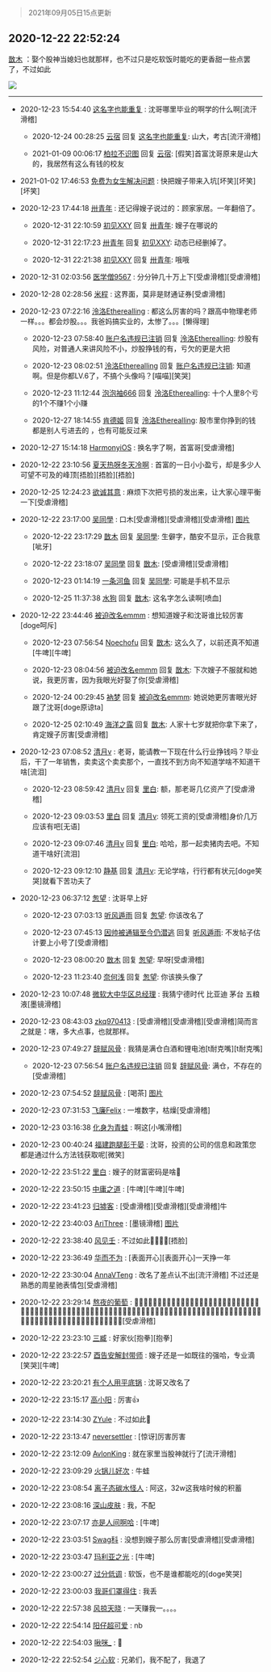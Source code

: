 > 2021年09月05日15点更新
<link rel="stylesheet" href="https://cdn.jsdelivr.net/gh/taotie6/sampleJSON@main/css/photo_show.css">


 ## 2020-12-22 22:52:24 

 [㪚木](https://www.coolapk.com/feed/23723580?shareKey=ZDhlNGFjNDcyMWU0NjEzMTc3YTc~) ：娶个股神当媳妇也就那样，也不过只是吃软饭时能吃的更香甜一些点罢了，不过如此 

<div class="album">
<img class="img-item" src="http://image.coolapk.com/feed/2020/1222/22/1081091_2c53a7bd_8743_726@3417x1709.jpeg" />
</div>

 ------- 

- 2020-12-23 15:54:40 [这名字也能重复](uid=3799715) : 沈哥哪里毕业的啊学的什么啊[流汗滑稽] 

    - 2020-12-24 00:28:25 [云宿](uid=1369078) 回复 [这名字也能重复](uid=3799715): 山大，考古[流汗滑稽] 

    - 2021-01-09 00:06:17 [柏拉不识图](uid=989772) 回复 [云宿](uid=1369078): [假笑]首富沈哥原来是山大的，我居然有这么有钱的校友 

- 2021-01-02 17:46:53 [免费为女生解决问题](uid=1931191) : 快把嫂子带来入坑[坏笑][坏笑][坏笑] 

- 2020-12-23 17:44:18 [卅青年](uid=855301) : 还记得嫂子说过的：顾家家居。一年翻倍了。 

    - 2020-12-31 22:10:59 [初见XXY](uid=384429) 回复 [卅青年](uid=855301): 嫂子在哪说的 

    - 2020-12-31 22:17:23 [卅青年](uid=855301) 回复 [初见XXY](uid=384429): 动态已经删掉了。 

    - 2020-12-31 22:21:38 [初见XXY](uid=384429) 回复 [卅青年](uid=855301): 哦哦 

- 2020-12-31 02:03:56 [医学僧9567](uid=2675204) : 分分钟几十万上下[受虐滑稽][受虐滑稽] 

- 2020-12-28 02:28:56 [米程](uid=840770) : 这界面，莫非是财通证券[受虐滑稽] 

- 2020-12-23 07:22:16 [泠洛Etherealling](uid=3769143) : 都这么厉害的吗？跟高中物理老师一样。。。都会炒股。。。我爸妈搞实业的，太惨了。。。[懒得理] 

    - 2020-12-23 07:58:40 [账户名违规已注销](uid=1039732) 回复 [泠洛Etherealling](uid=3769143): 炒股有风险，对普通人来讲风险不小，炒股挣钱的有，亏欠的更是大把 

    - 2020-12-23 08:02:51 [泠洛Etherealling](uid=3769143) 回复 [账户名违规已注销](uid=1039732): 知道啊。但是你都LV.6了，不搞个头像吗？[喵喵][笑哭] 

    - 2020-12-23 11:12:44 [泡泡袖666](uid=2844894) 回复 [泠洛Etherealling](uid=3769143): 十个人里8个亏的1个不赚1个小赚 

    - 2020-12-27 18:14:55 [肯德姬](uid=1097549) 回复 [泠洛Etherealling](uid=3769143): 股市里你挣到的钱 都是别人亏进去的 ，也有可能反过来 

- 2020-12-27 15:14:18 [HarmonyiOS](uid=2777764) : 换名字了啊，首富哥[受虐滑稽] 

- 2020-12-22 23:10:56 [夏天热呀冬天冷啊](uid=3688557) : 首富的一日小小盈亏，却是多少人可望不可及的峰顶[捂脸][捂脸][捂脸] 

- 2020-12-25 12:24:23 [欲诚其意](uid=1503826) : 麻烦下次把亏损的发出来，让大家心理平衡一下[受虐滑稽] 

- 2020-12-22 23:17:00 [吴同學](uid=1320218) : 口木[受虐滑稽][受虐滑稽][受虐滑稽] [图片](http://image.coolapk.com/feed/2020/1222/23/1320218_64911d82_0219_8485@1080x2160.jpeg)

    - 2020-12-22 23:17:29 [㪚木](uid=1081091) 回复 [吴同學](uid=1320218): 生僻字，酷安不显示，正合我意[呲牙] 

    - 2020-12-22 23:18:07 [吴同學](uid=1320218) 回复 [㪚木](uid=1081091): [受虐滑稽][受虐滑稽] 

    - 2020-12-23 01:14:19 [一条河鱼](uid=1797408) 回复 [吴同學](uid=1320218): 可能是手机不显示 

    - 2020-12-25 11:37:38 [水狗](uid=1827990) 回复 [㪚木](uid=1081091): 这名字怎么读啊[喷血] 

- 2020-12-22 23:44:46 [被迫改名emmm](uid=3302275) : 想知道嫂子和沈哥谁比较厉害[doge呵斥] 

    - 2020-12-23 07:56:54 [Noechofu](uid=1936170) 回复 [㪚木](uid=1081091): 这么久了，以前还真不知道[牛啤][牛啤] 

    - 2020-12-23 08:04:56 [被迫改名emmm](uid=3302275) 回复 [㪚木](uid=1081091): 下次嫂子不服就和她说，我更厉害，因为我眼光好娶了你[受虐滑稽] 

    - 2020-12-24 00:29:45 [衲梦](uid=2477427) 回复 [被迫改名emmm](uid=3302275): 她说她更厉害眼光好跟了沈哥[doge原谅ta] 

    - 2020-12-25 02:10:49 [海洋之露](uid=1111949) 回复 [㪚木](uid=1081091): 人家十七岁就把你拿下来了，肯定嫂子厉害[受虐滑稽] 

- 2020-12-23 07:08:52 [清月v](uid=2373056) : 老哥，能请教一下现在什么行业挣钱吗？毕业后，干了一年销售，卖卖这个卖卖那个，一直找不到方向不知道学啥不知道干啥[流泪] 

    - 2020-12-23 08:59:42 [清月v](uid=2373056) 回复 [里白](uid=1518891): 额，那老哥几亿资产了[受虐滑稽] 

    - 2020-12-23 09:03:53 [里白](uid=1518891) 回复 [清月v](uid=2373056): 领死工资的[受虐滑稽]身价几万应该有吧[无语] 

    - 2020-12-23 09:07:46 [清月v](uid=2373056) 回复 [里白](uid=1518891): 哈哈，那一起卖猪肉去吧。不知道干啥好[流泪] 

    - 2020-12-23 09:12:10 [静基](uid=1353091) 回复 [清月v](uid=2373056): 无论学啥，行行都有状元[doge笑哭]就看下苦功夫了 

- 2020-12-23 06:37:12 [怱望](uid=2698452) : 沈哥早上好 

    - 2020-12-23 07:03:13 [听风遁雨](uid=1349084) 回复 [怱望](uid=2698452): 你该改名了 

    - 2020-12-23 07:45:13 [因帅被通辑至今仍潜逃](uid=832365) 回复 [听风遁雨](uid=1349084): 不发帖子估计要上小号了[受虐滑稽] 

    - 2020-12-23 08:00:20 [㪚木](uid=1081091) 回复 [怱望](uid=2698452): 早呀[受虐滑稽] 

    - 2020-12-23 11:23:40 [奈何浅](uid=1884562) 回复 [怱望](uid=2698452): 你该换头像了 

- 2020-12-23 10:07:48 [微软大中华区总经理](uid=928491) : 我猜宁德时代 比亚迪 茅台 五粮液[墨镜滑稽] 

- 2020-12-23 08:43:03 [zkq970413](uid=1309703) : [受虐滑稽][受虐滑稽][受虐滑稽]简而言之就是：嗐，多大点事，也就那样。 

- 2020-12-23 07:49:27 [辞赋风骨](uid=875865) : 我猜是满仓白酒和锂电池[t耐克嘴][t耐克嘴] 

    - 2020-12-23 07:56:54 [账户名违规已注销](uid=1039732) 回复 [辞赋风骨](uid=875865): 满仓，不存在的[受虐滑稽] 

- 2020-12-23 07:54:52 [辞赋风骨](uid=875865) : [喝茶] [图片](http://image.coolapk.com/feed/2020/1223/07/875865_3dc156cb_1291_8014@894x488.jpeg)

- 2020-12-23 07:31:53 [飞廉Felix](uid=900024) : 一堆数字，枯燥[受虐滑稽] 

- 2020-12-23 03:16:38 [化身为青蛙](uid=1209189) : 啊这[小嘴滑稽] 

- 2020-12-23 00:40:24 [福建跑腿彭于晏](uid=2698855) : 沈哥，投资的公司的信息和政策您都是通过什么方法钱获取呢[微笑] 

- 2020-12-22 23:51:22 [里白](uid=1518891) : 嫂子的财富密码是啥🐶 

- 2020-12-22 23:50:15 [中庸之道](uid=2894334) : [牛啤][牛啤][牛啤] 

- 2020-12-22 23:41:23 [归墟客](uid=3287587) : [受虐滑稽][受虐滑稽][受虐滑稽]牛 

- 2020-12-22 23:40:03 [AriThree](uid=1560115) : [墨镜滑稽] [图片](http://image.coolapk.com/feed/2020/1222/23/1560115_7bdddcf2_1602_2541@1080x545.png)

- 2020-12-22 23:38:40 [风见壬](uid=1512297) : 不过如此🍋🍋🍋🍋[捂脸] 

- 2020-12-22 23:36:49 [华而不为](uid=1212555) : [表面开心][表面开心]一天挣一年 

- 2020-12-22 23:30:04 [AnnaVTeng](uid=2813701) : 改名了差点认不出[流汗滑稽]
不过还是熟悉的周星驰表情包[受虐滑稽] 

- 2020-12-22 23:29:14 [熬夜的葡萄](uid=693158) : 🍋🍋🍋🍋🍋🍋🍋🍋🍋🍋🍋🍋🍋🍋🍋🍋🍋🍋🍋🍋🍋🍋🍋🍋🍋🍋🍋🍋🍋🍋🍋🍋🍋🍋🍋🍋🍋🍋🍋🍋🍋🍋🍋🍋🍋🍋🍋🍋🍋🍋🍋🍋🍋🍋🍋🍋🍋🍋🍋🍋🍋🍋🍋🍋🍋🍋🍋🍋🍋🍋🍋🍋🍋🍋🍋🍋🍋🍋🍋🍋🍋🍋🍋🍋🍋🍋🍋🍋🍋🍋🍋🍋🍋🍋🍋🍋🍋🍋🍋🍋🍋[受虐滑稽] 

- 2020-12-22 23:23:10 [三臧](uid=1176937) : 好家伙[抱拳][抱拳] 

- 2020-12-22 23:22:57 [酉告安解封带师](uid=1199540) : 嫂子还是一如既往的强哈，专业滴[笑哭][牛啤] 

- 2020-12-22 23:20:21 [有个人用平底锅](uid=1532298) : 沈哥又改名了 

- 2020-12-22 23:15:17 [高小阳](uid=3558245) : 厉害👍 

- 2020-12-22 23:14:30 [ZYule](uid=3305245) : 不过如此🍋 

- 2020-12-22 23:13:47 [neversettler](uid=2041313) : [惊讶]厉害厉害 

- 2020-12-22 23:12:09 [AvlonKing](uid=964891) : 就在家里当股神就行了[流汗滑稽] 

- 2020-12-22 23:09:29 [火锅儿好次](uid=2242533) : 牛蛙 

- 2020-12-22 23:08:54 [离子态碳水怪人](uid=1112739) : 阿这，32w这我啥时候的积蓄 

- 2020-12-22 23:08:16 [深山皮肤](uid=1835149) : 我，不配 

- 2020-12-22 23:07:17 [亦是人间啊哈](uid=4119252) : [牛啤] 

- 2020-12-22 23:03:51 [Swag科](uid=3229387) : 没想到嫂子那么厉害[受虐滑稽][受虐滑稽] 

- 2020-12-22 23:03:47 [玛利亚之光](uid=3142203) : [牛啤] 

- 2020-12-22 23:00:27 [过分低调](uid=2099377) : 软饭，也不是谁都能吃的[doge笑哭] 

- 2020-12-22 23:00:03 [我哥们罩得住](uid=1692329) : 我丢 

- 2020-12-22 22:57:38 [风掠天晓](uid=3105073) : 一天赚我一。。。。 

- 2020-12-22 22:54:14 [阳仔超可爱](uid=2241837) : nb 

- 2020-12-22 22:54:03 [啾咪_](uid=1470835) : 🍋 

- 2020-12-22 22:52:54 [ジ心软](uid=1207857) : 兄弟们，我不配了，我退了 

